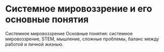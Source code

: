 # Системное мировоззрение и его основные понятия

Системное мировоззрение
Основные понятия: системное мировоззрение, STEM, мышление, сложные проблемы, баланс между работой и личной жизнью.
